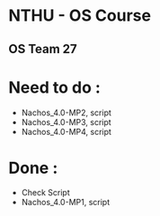 # NTHU - OS Course 
## OS Team 27

# Need to do :
- Nachos_4.0-MP2, script
- Nachos_4.0-MP3, script
- Nachos_4.0-MP4, script

# Done :
- Check Script
- Nachos_4.0-MP1, script
